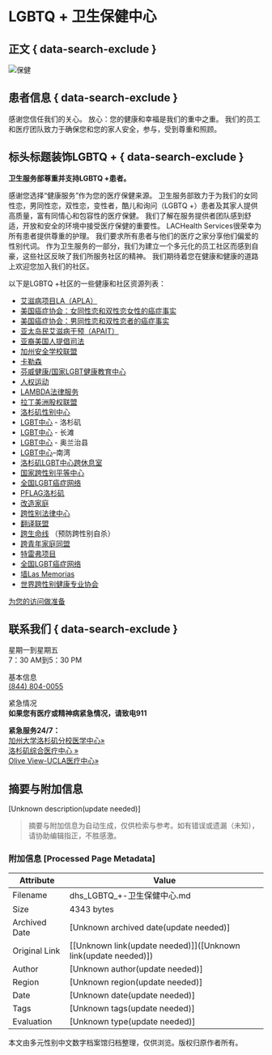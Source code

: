 # LGBTQ + 卫生保健中心

## 正文 { data-search-exclude }


![保健](https://dhs.lacounty.gov/harbor-ucla-medical-center/wp-content/uploads/sites/31/2020/07/dhs-logo-negative.png)

## 患者信息 { data-search-exclude }

感谢您信任我们的关心。 放心：您的健康和幸福是我们的重中之重。 我们的员工和医疗团队致力于确保您和您的家人安全，参与，受到尊重和照顾。

## 标头标题装饰LGBTQ + { data-search-exclude }

**卫生服务部尊重并支持LGBTQ +患者。**

感谢您选择“健康服务”作为您的医疗保健来源。 卫生服务部致力于为我们的女同性恋，男同性恋，双性恋，变性者，酷儿和询问（LGBTQ +）患者及其家人提供高质量，富有同情心和包容性的医疗保健。 我们了解在服务提供者团队感到舒适，开放和安全的环境中接受医疗保健的重要性。 LACHealth Services很荣幸为所有患者提供尊重的护理。 我们要求所有患者与他们的医疗之家分享他们偏爱的性别代词。 作为卫生服务的一部分，我们为建立一个多元化的员工社区而感到自豪，这些社区反映了我们所服务社区的精神。 我们期待着您在健康和健康的道路上欢迎您加入我们的社区。

以下是LGBTQ +社区的一些健康和社区资源列表：
- [艾滋病项目LA（APLA）](https://aplahealth.org/)
- [美国癌症协会：女同性恋和双性恋女性的癌症事实](https://www.cancer.org/healthy/find-cancer-early/womens-health/cancer-facts-for-lesbians-and-bisexual-women.html)
- [美国癌症协会：男同性恋和双性恋者的癌症事实](https://www.cancer.org/healthy/find-cancer-early/mens-health/cancer-facts-for-gay-and-bisexual-men.html)
- [亚太岛民艾滋病干预（APAIT）](https://apaitonline.org/)
- [亚裔美国人提倡司法](https://www.advancingjustice-la.org/)
- [加州安全学校联盟](https://www.casafeschools.org/)
- [卡勒森](https://www.carecen-la.org/)
- [芬威健康/国家LGBT健康教育中心](https://fenwayhealth.org/the-fenway-institute/education/the-national-lgbt-health-education-center/)
- [人权运动](https://www.hrc.org/about)
- [LAMBDA法律服务](https://www.lambdalegal.org/)
- [拉丁美洲股权联盟](https://www.latinoequalityalliance.org/)
- [洛杉矶性别中心](https://www.lagendercenter.org/)
- [LGBT中心](https://lalgbtcenter.org/) - 洛杉矶
- [LGBT中心](https://www.centerlb.org/) - 长滩
- [LGBT中心](https://www.lgbtqcenteroc.org/) - 奥兰治县
- [LGBT中心](https://southbaycenter.wixsite.com/southbaylgbtcenter)–南湾
- [洛杉矶LGBT中心跨休息室](https://translounge.org/)
- [国家跨性别平等中心](https://transequality.org/)
- [全国LGBT癌症网络](https://cancer-network.org/)
- [PFLAG洛杉矶](https://pflag.org/)
- [改造家庭](https://www.transformingfamily.org/)
- [跨性别法律中心](https://transgenderlawcenter.org/)
- [翻译联盟](https://www.translatinacoalition.org/)
- [跨生命线](https://translifeline.org/) （预防跨性别自杀）
- [跨青年家庭同盟](https://www.imatyfa.org/)
- [特雷弗项目](https://www.thetrevorproject.org/?gclid=Cj0KCQjwy8f6BRC7ARIsAPIXOjjnnjoR7Vg73CvBR-wSvAOoCOBcO8du-g9cenhzfkfWjlWNCEp-QhQaAguYEALw_wcB)
- [全国LGBT癌症网络](https://cancer-network.org/)
- [墙Las Memorias](https://www.thewalllasmemorias.org/)
- [世界跨性别健康专业协会](https://www.wpath.org/)

[为您的访问做准备](/zh-CN/%E4%BF%9D%E5%81%A5%E4%B8%AD%E5%BF%83/%E6%82%A3%E8%80%85%E4%BF%A1%E6%81%AF/%E4%B8%BA%E6%82%A8%E7%9A%84%E8%AE%BF%E9%97%AE%E5%81%9A%E5%87%86%E5%A4%87/)

## 联系我们 { data-search-exclude }

星期一到星期五  
7：30 AM到5：30 PM  

基本信息  
[(844) 804-0055](tel:844804-0055)  

紧急情况  
**如果您有医疗或精神病紧急情况，请致电911**  

**紧急服务24/7：**  
[加州大学洛杉矶分校医学中心»](https://dhs.lacounty.gov/zh-CN/%E6%B8%AF%E5%8F%A3ucla%E5%8C%BB%E7%96%97%E4%B8%AD%E5%BF%83/)  
[洛杉矶综合医疗中心 »](https://dhs.lacounty.gov/zh-CN/%E5%B0%86%E5%86%9B/)  
[Olive View-UCLA医疗中心»](https://dhs.lacounty.gov/zh-CN/%E5%A5%A5%E5%88%A9%E7%BB%B4%E5%B0%A4/)
<!-- tcd_original_link https://dhs.lacounty.gov/zh-CN/%E4%BF%9D%E5%81%A5%E4%B8%AD%E5%BF%83/%E6%82%A3%E8%80%85%E4%BF%A1%E6%81%AF/%E4%B8%BA%E6%82%A8%E7%9A%84%E8%AE%BF%E9%97%AE%E5%81%9A%E5%87%86%E5%A4%87/LGBTQ/ -->


## 摘要与附加信息

<!-- tcd_abstract -->
[Unknown description(update needed)]
<!-- tcd_abstract_end -->

> 摘要与附加信息为自动生成，仅供检索与参考。如有错误或遗漏（未知），请协助编辑指正，不胜感激。

### 附加信息 [Processed Page Metadata]

| Attribute       | Value                                  |
|-----------------|----------------------------------------|
| Filename        | dhs_LGBTQ_+-卫生保健中心.md                             |
| Size            | 4343 bytes                           |
| Archived Date   | [Unknown archived date(update needed)]                             |
| Original Link   | [[Unknown link(update needed)]]([Unknown link(update needed)])                       |
| Author          | [Unknown author(update needed)]                               |
| Region          | [Unknown region(update needed)]                               |
| Date            | [Unknown date(update needed)]                                 |
| Tags            | [Unknown tags(update needed)]                                 |
| Evaluation            | [Unknown type(update needed)]                                 |
<!-- tcd_table_end -->

本文由多元性别中文数字档案馆归档整理，仅供浏览。版权归原作者所有。
